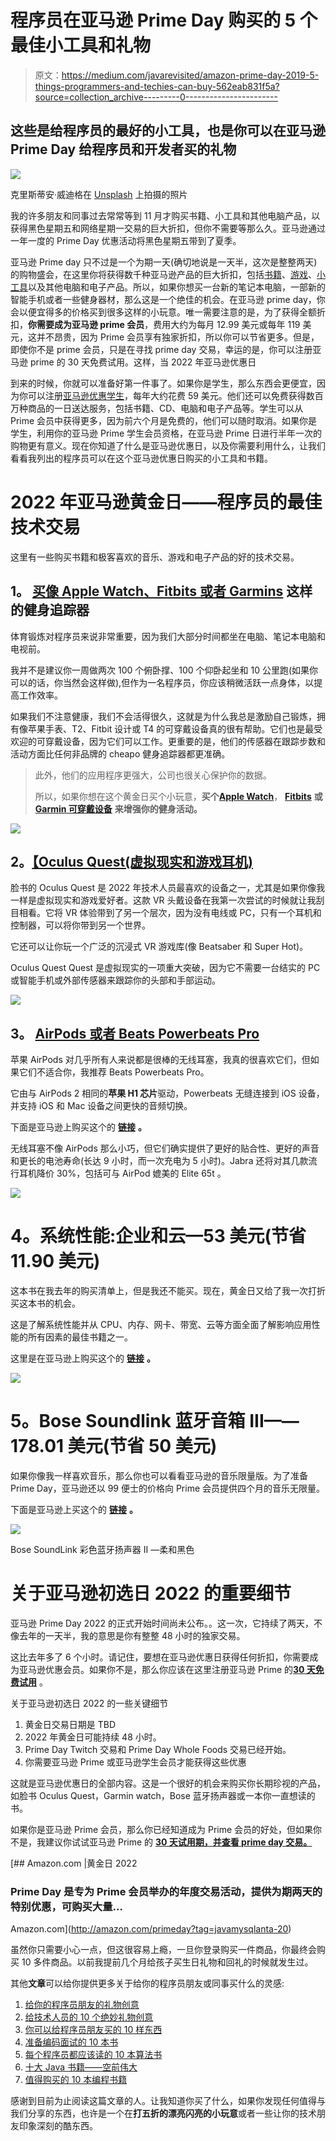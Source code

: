 # 程序员在亚马逊 Prime Day 购买的 5 个最佳小工具和礼物

> 原文：<https://medium.com/javarevisited/amazon-prime-day-2019-5-things-programmers-and-techies-can-buy-562eab831f5a?source=collection_archive---------0----------------------->

## 这些是给程序员的最好的小工具，也是你可以在亚马逊 Prime Day 给程序员和开发者买的礼物

![](img/a0ef5034b0235c064e00ec7fc6b1b298.png)

克里斯蒂安·威迪格在 [Unsplash](https://unsplash.com?utm_source=medium&utm_medium=referral) 上拍摄的照片

我的许多朋友和同事过去常常等到 11 月才购买书籍、小工具和其他电脑产品，以获得黑色星期五和网络星期一交易的巨大折扣，但你不需要等那么久。亚马逊通过一年一度的 Prime Day 优惠活动将黑色星期五带到了夏季。

亚马逊 Prime day 只不过是一个为期一天(确切地说是一天半，这次是整整两天)的购物盛会，在这里你将获得数千种亚马逊产品的巨大折扣，包括[书籍](https://hackernoon.com/10-data-structure-algorithms-books-every-programmer-should-read-d50487313127)、[游戏](https://javarevisited.blogspot.com/2019/04/top-5-unity-game-development-and.html)、[小工具](/swlh/top-10-java-books-for-programmers-all-time-great-82b0ee0b831a)以及其他电脑和电子产品。所以，如果你想买一台新的笔记本电脑，一部新的智能手机或者一些健身器材，那么这是一个绝佳的机会。在亚马逊 prime day，你会以便宜得多的价格买到很多这样的小玩意。唯一需要注意的是，为了获得全额折扣，**你需要成为亚马逊 prime 会员**，费用大约为每月 12.99 美元或每年 119 美元，这并不昂贵，因为 Prime 会员享有独家折扣，所以你可以节省更多。但是，即使你不是 prime 会员，只是在寻找 prime day 交易，幸运的是，你可以注册亚马逊 prime 的 30 天免费试用。这样，当 2022 年亚马逊优惠日

到来的时候，你就可以准备好第一件事了。如果你是学生，那么东西会更便宜，因为你可以注册[亚马逊优惠学生](https://www.amazon.com/dp/B00DBYBNEE?tag=javamysqlanta-20)，每年大约花费 59 美元。他们还可以免费获得数百万种商品的一日送达服务，包括书籍、CD、电脑和电子产品等。学生可以从 Prime 会员中获得更多，因为前六个月是免费的，他们可以随时取消。如果你是学生，利用你的亚马逊 Prime 学生会员资格，在亚马逊 Prime 日进行半年一次的购物更有意义。现在你知道了什么是亚马逊优惠日，以及你需要利用什么，让我们看看我列出的程序员可以在这个亚马逊优惠日购买的小工具和书籍。

# 2022 年亚马逊黄金日——程序员的最佳技术交易

这里有一些购买书籍和极客喜欢的音乐、游戏和电子产品的好的技术交易。

## **1。** [**买像 Apple Watch、Fitbits 或者 Garmins**](https://www.amazon.com/Apple-Watch-GPS-42mm-Space-Aluminium/dp/B07K387Y7K?tag=javamysqlanta-20) 这样的健身追踪器

体育锻炼对程序员来说非常重要，因为我们大部分时间都坐在电脑、笔记本电脑和电视前。

我并不是建议你一周做两次 100 个俯卧撑、100 个仰卧起坐和 10 公里跑(如果你可以的话，你当然会这样做),但作为一名程序员，你应该稍微活跃一点身体，以提高工作效率。

如果我们不注意健康，我们不会活得很久，这就是为什么我总是激励自己锻炼，拥有像苹果手表、T2、Fitbit 设计或 T4 的可穿戴设备真的很有帮助。它们也是最受欢迎的可穿戴设备，因为它们可以工作。更重要的是，他们的传感器在跟踪步数和活动方面比任何非品牌的 cheapo 健身追踪器都更准确。

> 此外，他们的应用程序更强大，公司也很关心保护你的数据。
> 
> 所以，如果你想在这个黄金日买个小玩意，**买个**[**Apple Watch**](https://www.amazon.com/Apple-Watch-GPS-42mm-Space-Aluminium/dp/B07K387Y7K?tag=javamysqlanta-20)， [**Fitbits**](https://www.amazon.com/Fitbit-Inspire-Fitness-Tracker-included/dp/B07MSYTQNM/?tag=javamysqlanta-20) **或** [**Garmin 可穿戴设备**](https://www.amazon.com/Garmin-v%C3%ADvoactive-Smartwatch-Contactless-Payments/dp/B074KHR3LZ?tag=javamysqlanta-20) **来增强你的健身活动。**

[![](img/837e0bd7ec9c60e5440e241c71ee7d5e.png)](https://www.amazon.com/Garmin-v%C3%ADvoactive-Smartwatch-Contactless-Payments/dp/B074KHR3LZ?tag=javamysqlanta-20)

## **2。**[**【Oculus Quest(虚拟现实和游戏耳机)**](https://www.amazon.com/Oculus-Quest-All-Gaming-System-PC/dp/B07HNW68ZC?tag=javamysqlanta-20)

脸书的 Oculus Quest 是 2022 年技术人员最喜欢的设备之一，尤其是如果你像我一样是虚拟现实和游戏爱好者。这款 VR 头戴设备在我第一次尝试的时候就让我刮目相看。它将 VR 体验带到了另一个层次，因为没有电线或 PC，只有一个耳机和控制器，可以将你带到另一个世界。

它还可以让你玩一个广泛的沉浸式 VR 游戏库(像 Beatsaber 和 Super Hot)。

Oculus Quest Quest 是虚拟现实的一项重大突破，因为它不需要一台结实的 PC 或智能手机或外部传感器来跟踪你的头部和手部运动。

[![](img/fb26417429e5952b6716523fc2b14506.png)](https://www.amazon.com/Oculus-Quest-All-Gaming-System-PC/dp/B07HNW68ZC?tag=javamysqlanta-20&th=1)

## **3。** [**AirPods 或者 Beats Powerbeats Pro**](https://www.amazon.com/Powerbeats3-Wireless-Earphones-Neighborhood-Collection/dp/B0765FPSQ9?tag=javamysqlanta-20)

苹果 AirPods 对几乎所有人来说都是很棒的无线耳塞，我真的很喜欢它们，但如果它们不适合你，我推荐 Beats Powerbeats Pro。

它由与 AirPods 2 相同的**苹果 H1 芯片**驱动，Powerbeats 无缝连接到 iOS 设备，并支持 iOS 和 Mac 设备之间更快的音频切换。

下面是亚马逊上购买这个的 [**链接**](https://www.amazon.com/Powerbeats3-Wireless-Earphones-Neighborhood-Collection/dp/B0765FPSQ9?tag=javamysqlanta-20) **。**

无线耳塞不像 AirPods 那么小巧，但它们确实提供了更好的贴合性、更好的声音和更长的电池寿命(长达 9 小时，而一次充电为 5 小时)。Jabra 还将对其几款流行耳机降价 30%，包括可与 AirPod 媲美的 Elite 65t 。

[![](img/79e5f76be6ab2a375cca66467ba63934.png)](https://www.amazon.com/Powerbeats3-Wireless-Earphones-Neighborhood-Collection/dp/B0765FPSQ9?tag=javamysqlanta-20)

# **4。系统性能:企业和云—53 美元(节省 11.90 美元)**

这本书在我去年的购买清单上，但是我还不能买。现在，黄金日又给了我一次打折买这本书的机会。

这是了解系统性能并从 CPU、内存、网卡、带宽、云等方面全面了解影响应用性能的所有因素的最佳书籍之一。

这里是在亚马逊上购买这个的 [**链接**](https://www.amazon.com/Systems-Performance-Enterprise-Brendan-Gregg/dp/0133390098/?tag=javamysqlanta-20) **。**

[![](img/85a092077bcf209d314d7da585a7c122.png)](https://www.amazon.com/Systems-Performance-Enterprise-Brendan-Gregg/dp/0133390098/?tag=javamysqlanta-20)

# **5。Bose Soundlink 蓝牙音箱 III——178.01 美元(节省 50 美元)**

如果你像我一样喜欢音乐，那么你也可以看看亚马逊的音乐限量版。为了准备 Prime Day，亚马逊还以 99 便士的价格向 Prime 会员提供四个月的音乐无限量。

下面是亚马逊上买这个的 [**链接**](https://www.amazon.com/Bose-SoundLink-Color-Bluetooth-speaker/dp/B01HETFQKS?tag=javamysqlanta-20) **。**

[![](img/48204de685505df0304c01bc90e37720.png)](https://www.amazon.com/Bose-SoundLink-Color-Bluetooth-speaker/dp/B01HETFQKS?tag=javamysqlanta-20)

Bose SoundLink 彩色蓝牙扬声器 II —柔和黑色

# 关于亚马逊初选日 2022 的重要细节

亚马逊 Prime Day 2022 的正式开始时间尚未公布。。这一次，它持续了两天，不像去年的一天半，我的意思是你有整整 48 小时的独家交易。

这比去年多了 6 个小时。请记住，要想在亚马逊优惠日获得任何折扣，你需要成为亚马逊优惠会员。如果你不是，那么你应该在这里注册亚马逊 Prime 的[**30 天免费试用**](http://amazon.com/primeday?tag=javamysqlanta-20) 。

关于亚马逊初选日 2022 的一些关键细节

1.  黄金日交易日期是 TBD
2.  2022 年黄金日可能持续 48 小时。
3.  Prime Day Twitch 交易和 Prime Day Whole Foods 交易已经开始。
4.  你需要亚马逊 Prime 或亚马逊学生会员才能获得这些优惠

这就是亚马逊优惠日的全部内容。这是一个很好的机会来购买你长期珍视的产品，如脸书 Oculus Quest，Garmin watch，Bose 蓝牙扬声器或一本你一直想读的书。

如果你是亚马逊 Prime 会员，那么你已经知道成为 Prime 会员的好处，但如果你不是，我建议你试试亚马逊 Prime 的 [**30 天试用期，并查看 prime day 交易。**](http://amazon.com/primeday?tag=javamysqlanta-20)

[](http://amazon.com/primeday?tag=javamysqlanta-20) [## Amazon.com |黄金日 2022

### Prime Day 是专为 Prime 会员举办的年度交易活动，提供为期两天的特别优惠，可购买大量…

Amazon.com](http://amazon.com/primeday?tag=javamysqlanta-20) 

虽然你只需要小心一点，但这很容易上瘾，一旦你登录购买一件商品，你最终会购买 10 多件商品。以前我提前几个月给孩子买生日礼物和回礼的时候就发生过。

其他**文章**可以给你提供更多关于给你的程序员朋友或同事买什么的灵感:

1.  [给你的程序员朋友的礼物创意](http://javarevisited.blogspot.sg/2015/12/3-gifts-for-your-java-programmer.html)
2.  [给技术人员的 10 个绝妙礼物创意](https://hackernoon.com/10-awesome-gift-ideas-for-programmers-and-geeks-6b3f4c5e799d)
3.  [你可以给程序员朋友买的 10 样东西](https://javarevisited.blogspot.com/2017/12/10-gift-ideas-for-programmers-software.html#axzz5tWJ8Blb0)
4.  [准备编码面试的 10 本书](http://www.java67.com/2017/06/10-books-to-prepare-technical-coding-job-interviews.html)
5.  [每个程序员都应该读的 10 本算法书](http://www.java67.com/2015/09/top-10-algorithm-books-every-programmer-read-learn.html)
6.  [十大 Java 书籍——空前伟大](/swlh/top-10-java-books-for-programmers-all-time-great-82b0ee0b831a)
7.  [值得购买的 10 本编程书籍](http://www.java67.com/2015/03/10-books-every-programmer-and-software-engineer-read.html)

感谢到目前为止阅读这篇文章的人。让我知道你买了什么，如果你发现任何值得与我们分享的东西，也许是一个在**打五折的漂亮闪亮的小玩意**或者一些让你的技术朋友印象深刻的酷东西。